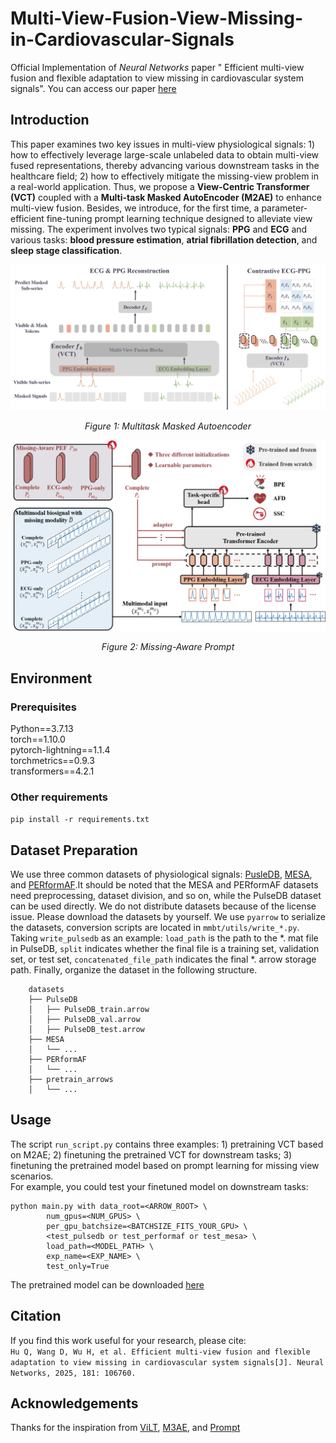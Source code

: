 # Multi-View-Fusion-View-Missing-in-Cardiovascular-Signals
Official Implementation of *Neural Networks* paper " Efficient multi-view fusion and flexible adaptation to view missing in 
cardiovascular system signals". You can access our paper [here](https://www.sciencedirect.com/science/article/pii/S0893608024006841)
## Introduction
This paper examines two key issues in multi-view physiological signals: 1) how to effectively leverage large-scale unlabeled data to obtain multi-view fused representations, thereby advancing various downstream tasks in the healthcare field; 2) how to effectively mitigate the missing-view problem in a real-world application. Thus, we propose a **View-Centric Transformer (VCT)** coupled with a **Multi-task Masked AutoEncoder (M2AE)** to enhance multi-view fusion. Besides, we introduce, for the first time, a parameter-efficient fine-tuning prompt learning technique designed to alleviate view missing. The experiment involves two typical signals: **PPG** and **ECG** and various tasks: **blood pressure estimation**, **atrial fibrillation detection**, and **sleep stage classification**.
<div align="center">
  <img src="figs/M2AE.png"/>
  <p><em>Figure 1: Multitask Masked Autoencoder</em></p>
</div>

<div align="center">
  <img src="figs/MAP.png"/>
  <p><em>Figure 2: Missing-Aware Prompt</em></p>
</div>

## Environment
### Prerequisites
Python==3.7.13<br>torch==1.10.0<br>pytorch-lightning==1.1.4<br>torchmetrics==0.9.3<br>transformers==4.2.1
### Other requirements
```pip install -r requirements.txt```
## Dataset Preparation
We use three common datasets of physiological signals: [PusleDB](https://github.com/pulselabteam/PulseDB), [MESA](https://sleepdata.org/datasets/mesa), and [PERformAF](https://zenodo.org/records/6973963).It should be noted that the MESA and PERformAF datasets need preprocessing, dataset division, and so on, while the PulseDB dataset can be used directly. We do not distribute datasets because of the license issue.
Please download the datasets by yourself. We use ``pyarrow`` to serialize the datasets, conversion scripts are located in ``mmbt/utils/write_*.py``.
Taking ``write_pulsedb`` as an example: ``load_path`` is the path to the *. mat file in PulseDB, ``split`` indicates whether the final file is a training set, validation set, or test set, ``concatenated_file_path`` indicates the final *. arrow storage path. Finally, organize the dataset in the following structure.
```
    datasets
    ├── PulseDB            
    │   ├── PulseDB_train.arrow               
    │   ├── PulseDB_val.arrow              
    │   ├── PulseDB_test.arrow       
    ├── MESA          
    │   └── ...          
    ├── PERformAF
    │   └── ...
    ├── pretrain_arrows
    │   └── ...
```
## Usage
The script ``run_script.py`` contains three examples: 1) pretraining VCT based on M2AE; 2) finetuning the pretrained VCT for downstream tasks; 3) finetuning the pretrained model based on prompt learning for missing view scenarios.<br> For example, you could test your finetuned model on downstream tasks:
```
python main.py with data_root=<ARROW_ROOT> \
        num_gpus=<NUM_GPUS> \
        per_gpu_batchsize=<BATCHSIZE_FITS_YOUR_GPU> \
        <test_pulsedb or test_performaf or test_mesa> \
        load_path=<MODEL_PATH> \
        exp_name=<EXP_NAME> \
        test_only=True     
```
The pretrained model can be downloaded [here](https://1drv.ms/u/c/299cf8fe2e3c4bc6/ER2FfZJKDS5MnRWUGNdSyt8BiPtniYa8C-SBqsZ7Mw0EJg?e=674Zkb)
## Citation
If you find this work useful for your research, please cite:<br>
``Hu Q, Wang D, Wu H, et al. Efficient multi-view fusion and flexible adaptation to view missing in cardiovascular system signals[J]. Neural Networks, 2025, 181: 106760.``
## Acknowledgements
Thanks for the inspiration from [ViLT](https://github.com/dandelin/ViLT), [M3AE](https://github.com/zhjohnchan/M3AE), and [Prompt](https://github.com/YiLunLee/missing_aware_prompts)



